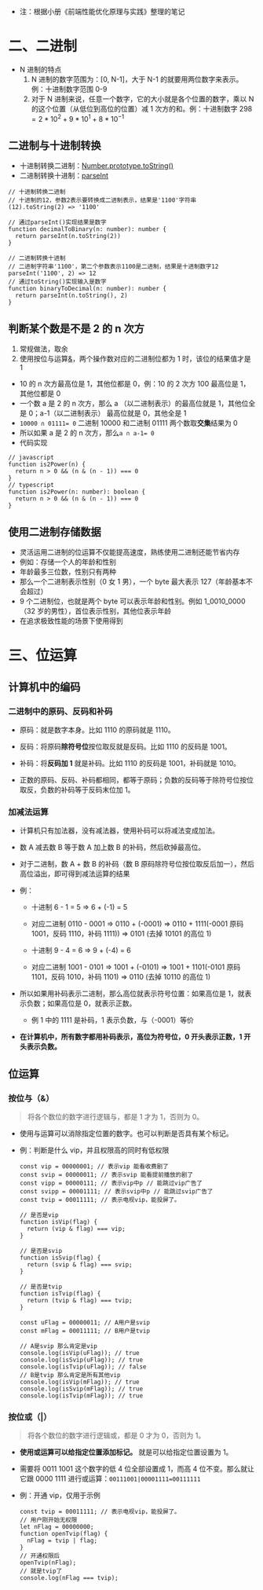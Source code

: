- 注：根据小册《前端性能优化原理与实践》整理的笔记

# 二、二进制

- N 进制的特点
  1. N 进制的数字范围为：[0, N-1]，大于 N-1 的就要用两位数字来表示。例：十进制数字范围 0-9
  2. 对于 N 进制来说，任意一个数字，它的大小就是各个位置的数字，乘以 N 的这个位置（从低位到高位的位置）减 1 次方的和。例：十进制数字 $298 = 2 * 10^{2} + 9 * 10^{1} + 8 * 10^{-1}$

## 二进制与十进制转换

- 十进制转换二进制：[Number.prototype.toString()](https://developer.mozilla.org/zh-CN/docs/Web/JavaScript/Reference/Global_Objects/Number/toString)
- 二进制转换十进制：[parseInt](https://developer.mozilla.org/zh-CN/docs/Web/JavaScript/Reference/Global_Objects/parseInt)

```
// 十进制转换二进制
// 十进制的12，参数2表示要转换成二进制表示，结果是'1100'字符串
(12).toString(2) => '1100'

// 通过parseInt()实现结果是数字
function decimalToBinary(n: number): number {
  return parseInt(n.toString(2))
}

// 二进制转换十进制
// 二进制字符串'1100'，第二个参数表示1100是二进制，结果是十进制数字12
parseInt('1100', 2) => 12
// 通过toString()实现输入是数字
function binaryToDecimal(n: number): number {
  return parseInt(n.toString(), 2)
}
```

## 判断某个数是不是 2 的 n 次方

1. 常规做法，取余
2. 使用按位与运算[&](https://developer.mozilla.org/zh-CN/docs/Web/JavaScript/Reference/Operators/Bitwise_AND)，两个操作数对应的二进制位都为 1 时，该位的结果值才是 1

- 10 的 n 次方最高位是 1，其他位都是 0，例：10 的 2 次方 100 最高位是 1，其他位都是 0
- 一个数 a 是 2 的 n 次方，那么 a （以二进制表示）的最高位就是 1，其他位全是 0；a-1（以二进制表示） 最高位就是 0，其他全是 1
- `10000 ∩ 01111= 0` 二进制 10000 和二进制 01111 两个数取**交集**结果为 0
- 所以如果 a 是 2 的 n 次方，那么`a ∩ a-1= 0`
- 代码实现

```
// javascript
function is2Power(n) {
  return n > 0 && (n & (n - 1)) === 0
}
// typescript
function is2Power(n: number): boolean {
  return n > 0 && (n & (n - 1)) === 0
}
```

## 使用二进制存储数据

- 灵活运用二进制的位运算不仅能提高速度，熟练使用二进制还能节省内存
- 例如：存储一个人的年龄和性别
- 年龄最多三位数，性别只有两种
- 那么一个二进制表示性别（0 女 1 男），一个 byte 最大表示 127（年龄基本不会超过）
- 9 个二进制位，也就是两个 byte 可以表示年龄和性别。例如 1_0010_0000（32 岁的男性），首位表示性别，其他位表示年龄
- 在追求极致性能的场景下使用得到

# 三、位运算

## 计算机中的编码

### 二进制中的原码、反码和补码

- 原码：就是数字本身。比如 1110 的原码就是 1110。
- 反码：将原码**除符号位**按位取反就是反码。比如 1110 的反码是 1001。
- 补码：将**反码加 1** 就是补码。比如 1110 的反码是 1001，补码就是 1010。

- 正数的原码、反码、补码都相同，都等于原码；负数的反码等于除符号位按位取反，负数的补码等于反码末位加 1。

### 加减法运算

- 计算机只有加法器，没有减法器，使用补码可以将减法变成加法。
- 数 A 减去数 B 等于数 A 加上数 B 的补码，然后砍掉最高位。
- 对于二进制，数 A + 数 B 的补码（数 B 原码除符号位按位取反后加一），然后高位溢出，即可得到减法运算的结果

- 例：

  - 十进制 6 - 1 = 5 => 6 + (-1) = 5
  - 对应二进制 0110 - 0001 => 0110 + (-0001) => 0110 + 1111(-0001 原码 1001，反码 1110，补码 1111)) => 0101 (去掉 10101 的高位 1)

  - 十进制 9 - 4 = 6 => 9 + (-4) = 6
  - 对应二进制 1001 - 0101 => 1001 + (-0101) => 1001 + 1101(-0101 原码 1101，反码 1010，补码 1101) => 0110 (去掉 10110 的高位 1)

- 所以如果用补码表示二进制，那么高位就表示符号位置：如果高位是 1，就表示负数；如果高位是 0，就表示正数。

  - 例 1 中的 1111 是补码，1 表示负数，与（-0001）等价

- **在计算机中，所有数字都用补码表示，高位为符号位，0 开头表示正数，1 开头表示负数。**

## 位运算

### 按位与（&）

> 将各个数位的数字进行逻辑与，都是 1 才为 1，否则为 0。

- 使用与运算可以消除指定位置的数字。也可以判断是否具有某个标记。

- 例：判断是什么 vip，并且权限高的同时有低权限

  ```
  const vip = 00000001; // 表示vip 能看收费剧了
  const svip = 00000011; // 表示svip 能看提前播放的剧了
  const vipp = 00000111; // 表示vip中p // 能跳过vip广告了
  const svipp = 00001111; // 表示svip中p // 能跳过svip广告了
  const tvip = 00011111; // 表示电视vip，能投屏了。

  // 是否是vip
  function isVip(flag) {
    return (vip & flag) === vip;
  }

  // 是否是svip
  function isSvip(flag) {
    return (svip & flag) === svip;
  }

  // 是否是tvip
  function isTvip(flag) {
    return (tvip & flag) === tvip;
  }

  const uFlag = 00000011; // A用户是svip
  const mFlag = 00011111; // B用户是tvip

  // A是svip 那么肯定是vip
  console.log(isVip(uFlag)); // true
  console.log(isSvip(uFlag)); // true
  console.log(isTvip(uFlag)); // false
  // B是tvip 那么肯定是所有其他vip
  console.log(isVip(mFlag)); // true
  console.log(isSvip(mFlag)); // true
  console.log(isTvip(mFlag)); // true
  ```

### 按位或（|）

> 将各个数位的数字进行逻辑或，都是 0 才为 0，否则为 1。

- **使用或运算可以给指定位置添加标记。** 就是可以给指定位置设置为 1。

- 需要将 0011 1001 这个数字的低 4 位全部设置成 1，而高 4 位不变。那么就让它跟 0000 1111 进行或运算：`00111001|00001111=00111111`

- 例：开通 vip，仅用于示例
  ```
  const tvip = 00011111; // 表示电视vip，能投屏了。
  // 用户刚开始无权限
  let nFlag = 00000000;
  function openTvip(flag) {
    nFlag = tvip | flag;
  }
  // 开通权限后
  openTvip(nFlag);
  // 就是tvip了
  console.log(nFlag === tvip);
  ```
